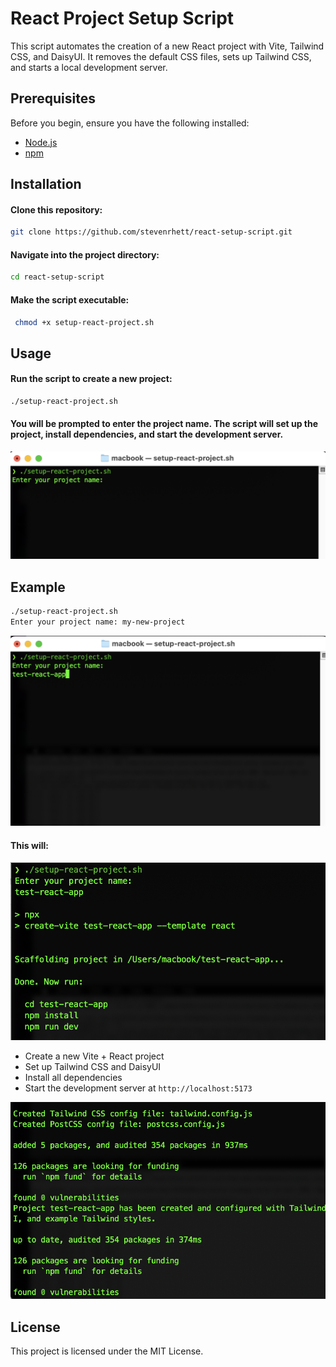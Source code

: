 # React Project Setup Script

This script automates the creation of a new React project with Vite, Tailwind CSS, and DaisyUI. It removes the default CSS files, sets up Tailwind CSS, and starts a local development server.

## Prerequisites

Before you begin, ensure you have the following installed:
- [Node.js](https://nodejs.org/)
- [npm](https://www.npmjs.com/)

## Installation

#### Clone this repository:
```bash
git clone https://github.com/stevenrhett/react-setup-script.git
```

#### Navigate into the project directory:
```bash
cd react-setup-script
 ```


#### Make the script executable:
```bash
 chmod +x setup-react-project.sh
```

## Usage

#### Run the script to create a new project:
```bash
./setup-react-project.sh
```

#### You will be prompted to enter the project name. The script will set up the project, install dependencies, and start the development server.
![Alt text](assets/screenshot-5.png)
## Example
```bash
./setup-react-project.sh
Enter your project name: my-new-project
```

![Alt text](assets/screenshot-4.png)
#### This will:
![Alt text](assets/screenshot-3.png)
* Create a new Vite + React project
* Set up Tailwind CSS and DaisyUI
* Install all dependencies 
* Start the development server at `http://localhost:5173`

![Alt text](assets/screenshot-2.png)

## License
This project is licensed under the MIT License.

